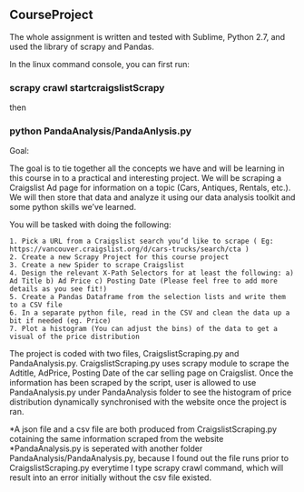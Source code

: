 
## CourseProject 

The whole assignment is written and tested with Sublime, Python 2.7, and used the library of scrapy and Pandas.


In the linux command console, you can first run:

### scrapy crawl startcraigslistScrapy

then 

### python PandaAnalysis/PandaAnlysis.py


Goal:

The goal is to tie together all the concepts we have and will be learning in this course in to a practical and interesting project. We will be scraping a Craigslist Ad page for information on a topic (Cars, Antiques, Rentals, etc.). We will then store that data and analyze it using our data analysis toolkit and some python skills we’ve learned.

You will be tasked with doing the following:

    1. Pick a URL from a Craigslist search you’d like to scrape ( Eg: https://vancouver.craigslist.org/d/cars-trucks/search/cta )
    2. Create a new Scrapy Project for this course project
    3. Create a new Spider to scrape Craigslist
    4. Design the relevant X-Path Selectors for at least the following: a) Ad Title b) Ad Price c) Posting Date (Please feel free to add more details as you see fit!)
    5. Create a Pandas Dataframe from the selection lists and write them to a CSV file
    6. In a separate python file, read in the CSV and clean the data up a bit if needed (eg. Price)
    7. Plot a histogram (You can adjust the bins) of the data to get a visual of the price distribution


The project is coded with two files, CraigslistScraping.py and PandaAnalysis.py. CraigslistScraping.py uses scrapy module to scrape the Adtitle, AdPrice, Posting Date of the car selling page on Craigslist. Once the information has been scraped by the script, user is allowed to use PandaAnalysis.py under PandaAnalysis folder to see the histogram of price distribution dynamically synchronised with the website once the project is ran. 

*A json file and a csv file are both produced from CraigslistScraping.py cotaining the same information scraped from the website
*PandaAnalysis.py is seperated with another folder PandaAnalysis/PandaAnalysis.py, because I found out the file runs prior to CraigslistScraping.py everytime I type scrapy crawl command, which will result into an error initially without the csv file existed.
